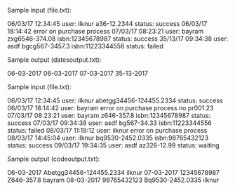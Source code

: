Sample input (file.txt):

06/03/17 12:34:45 user:  ilknur a36-12.2344 status:  success
06/03/17 18:14:42 error on purchase process
07/03/17 08:23:21 user:  bayram zxg6546-374.08 isbn:12345678987 status:  success
35/13/17 09:34:38 user:  asdf bgcg567-3457.3 isbn:11223344556 status:  failed

Sample output (datesoutput.txt):

06-03-2017
06-03-2017
07-03-2017
35-13-2017

Sample input (file.txt):

06/03/17 12:34:45 user:  ilknur abetgg34456-124455.2334 status:  success
06/03/17 18:14:42 user:  bayram error on purchase process no pr001.23
07/03/17 08:23:21 user:  bayram z646-357.8 isbn:12345678987 status:  success
07/03/17 09:34:38 user:  asdf bg567-34.33 isbn:11223344556 status:  failed
08/03/17 11:19:12 user:  ilknur error on purchase process
08/03/17 14:45:04 user:  ilknur bq9530-2452.0335 isbn:98765432123 status:  success
09/03/17 19:34:35 user:  asdf az326-12.99 status:  waiting

Sample output (codeoutput.txt):

06-03-2017 Abetgg34456-124455.2334 ilknur
07-03-2017 12345678987 Z646-357.8 bayram
08-03-2017 98765432123 Bq9530-2452.0335 ilknur
